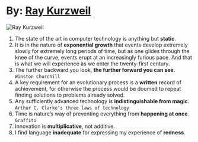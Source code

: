 # By: [Ray Kurzweil](https://en.wikipedia.org/wiki/Ray_Kurzweil)
![Ray Kurzweil](https://th.bing.com/th/id/R.2c193739316a86e66502a28f9c95cafb?rik=1KPb2MRMuTQLAg&pid=ImgRaw&r=0)  
  
1. The state of the art in computer technology is anything but **static**.  
2. It is in the nature of **exponential growth** that events develop extremely slowly for extremely long periods of time, but as one glides through the knee of the curve, events erupt at an increasingly furious pace. And that is what we will experience as we enter the twenty-first century.  
3. The further backward you look, **the further forward you can see**. `Winston Churchill`  
4. A key requirement for an evolutionary process is a **written** record of achievement, for otherwise the process would be doomed to repeat finding solutions to problems already solved.  
5. Any sufficiently advanced technology is **indistinguishable from magic**. `Arthur C. Clarke’s three laws of technology`  
6. Time is nature’s way of preventing everything from **happening at once**. `Graffito`  
7. Innovation is **multiplicative**, not additive.  
8. I find language **inadequate** for expressing my experience of **redness**.
